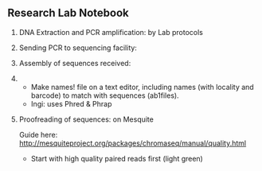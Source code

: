 ## Research Lab Notebook

1. DNA Extraction and PCR amplification: by Lab protocols

2. Sending PCR to sequencing facility: 

3. Assembly of sequences received:

4. - Make names! file on a text editor, including names (with locality and barcode) to match with sequences (ab1files).
   - Ingi: uses Phred & Phrap

5. Proofreading of sequences: on Mesquite

   Guide here: http://mesquiteproject.org/packages/chromaseq/manual/quality.html

   - Start with high quality paired reads first (light green)

